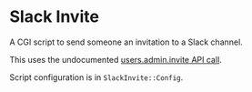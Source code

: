 # Slack Invite

A CGI script to send someone an invitation to a Slack channel.

This uses the undocumented [users.admin.invite API call](https://github.com/ErikKalkoken/slackApiDoc/blob/master/users.admin.invite.md).

Script configuration is in `SlackInvite::Config`.

